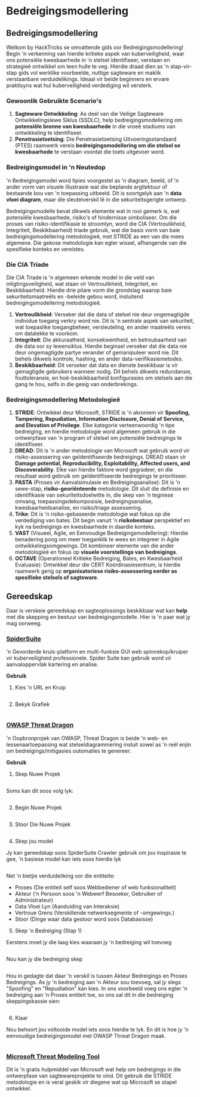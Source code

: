 # Bedreigingsmodellering

## Bedreigingsmodellering

Welkom by HackTricks se omvattende gids oor Bedreigingsmodellering! Begin 'n verkenning van hierdie kritieke aspek van kuberveiligheid, waar ons potensiële kwesbaarhede in 'n stelsel identifiseer, verstaan en strategieë ontwikkel om teen hulle te veg. Hierdie draad dien as 'n stap-vir-stap gids vol werklike voorbeelde, nuttige sagteware en maklik verstaanbare verduidelikings. Ideaal vir beide beginners en ervare praktisyns wat hul kuberveiligheid verdediging wil versterk.

### Gewoonlik Gebruikte Scenario's

1. **Sagteware Ontwikkeling**: As deel van die Veilige Sagteware Ontwikkelingslewe Siklus (SSDLC), help bedreigingsmodellering om **potensiële bronne van kwesbaarhede** in die vroeë stadiums van ontwikkeling te identifiseer.
2. **Penetrasietoetsing**: Die Penetrasietoetsing Uitvoeringsstandaard (PTES) raamwerk vereis **bedreigingsmodellering om die stelsel se kwesbaarhede** te verstaan voordat die toets uitgevoer word.

### Bedreigingsmodel in 'n Neutedop

'n Bedreigingsmodel word tipies voorgestel as 'n diagram, beeld, of 'n ander vorm van visuele illustrasie wat die beplande argitektuur of bestaande bou van 'n toepassing uitbeeld. Dit is soortgelyk aan 'n **data vloei diagram**, maar die sleutelverskil lê in die sekuriteitsgerigte ontwerp.

Bedreigingsmodelle bevat dikwels elemente wat in rooi gemerk is, wat potensiële kwesbaarhede, risiko's of hindernisse simboliseer. Om die proses van risiko-identifikasie te stroomlyn, word die CIA (Vertroulikheid, Integriteit, Beskikbaarheid) triade gebruik, wat die basis vorm van baie bedreigingsmodellering metodologieë, met STRIDE as een van die mees algemene. Die gekose metodologie kan egter wissel, afhangende van die spesifieke konteks en vereistes.

### Die CIA Triade

Die CIA Triade is 'n algemeen erkende model in die veld van inligtingsveiligheid, wat staan vir Vertroulikheid, Integriteit, en Beskikbaarheid. Hierdie drie pilare vorm die grondslag waarop baie sekuriteitsmaatreëls en -beleide gebou word, insluitend bedreigingsmodellering metodologieë.

1. **Vertroulikheid**: Verseker dat die data of stelsel nie deur ongemagtigde individue toegang verkry word nie. Dit is 'n sentrale aspek van sekuriteit, wat toepaslike toegangbeheer, versleuteling, en ander maatreëls vereis om datalekke te voorkom.
2. **Integriteit**: Die akkuraatheid, konsekwentheid, en betroubaarheid van die data oor sy lewensiklus. Hierdie beginsel verseker dat die data nie deur ongemagtigde partye verander of gemanipuleer word nie. Dit behels dikwels kontrole, hashing, en ander data-verifikasiemetodes.
3. **Beskikbaarheid**: Dit verseker dat data en dienste beskikbaar is vir gemagtigde gebruikers wanneer nodig. Dit behels dikwels redundansie, fouttoleransie, en hoë-beskikbaarheid konfigurasies om stelsels aan die gang te hou, selfs in die gesig van onderbrekings.

### Bedreigingsmodellering Metodologieë

1. **STRIDE**: Ontwikkel deur Microsoft, STRIDE is 'n akroniem vir **Spoofing, Tampering, Repudiation, Information Disclosure, Denial of Service, and Elevation of Privilege**. Elke kategorie verteenwoordig 'n tipe bedreiging, en hierdie metodologie word algemeen gebruik in die ontwerpfase van 'n program of stelsel om potensiële bedreigings te identifiseer.
2. **DREAD**: Dit is 'n ander metodologie van Microsoft wat gebruik word vir risiko-assessering van geïdentifiseerde bedreigings. DREAD staan vir **Damage potential, Reproducibility, Exploitability, Affected users, and Discoverability**. Elke van hierdie faktore word gegradeer, en die resultaat word gebruik om geïdentifiseerde bedreigings te prioritiseer.
3. **PASTA** (Proses vir Aanvalsimulasie en Bedreigingsanalise): Dit is 'n sewe-stap, **risiko-georiënteerde** metodologie. Dit sluit die definisie en identifikasie van sekuriteitsdoelwitte in, die skep van 'n tegniese omvang, toepassingsdekomposisie, bedreigingsanalise, kwesbaarheidsanalise, en risiko/triage assessering.
4. **Trike**: Dit is 'n risiko-gebaseerde metodologie wat fokus op die verdediging van bates. Dit begin vanuit 'n **risikobestuur** perspektief en kyk na bedreigings en kwesbaarhede in daardie konteks.
5. **VAST** (Visueel, Agile, en Eenvoudige Bedreigingsmodellering): Hierdie benadering poog om meer toeganklik te wees en integreer in Agile ontwikkelingsomgewings. Dit kombineer elemente van die ander metodologieë en fokus op **visuele voorstellings van bedreigings**.
6. **OCTAVE** (Operationeel Kritieke Bedreiging, Bates, en Kwesbaarheid Evaluasie): Ontwikkel deur die CERT Koördinasiesentrum, is hierdie raamwerk gerig op **organisatoriese risiko-assessering eerder as spesifieke stelsels of sagteware**.

## Gereedskap

Daar is verskeie gereedskap en sagteoplossings beskikbaar wat kan **help** met die skepping en bestuur van bedreigingsmodelle. Hier is 'n paar wat jy mag oorweeg.

### [SpiderSuite](https://github.com/3nock/SpiderSuite)

'n Gevorderde kruis-platform en multi-funksie GUI web spinnekop/kruiper vir kuberveiligheid professionele. Spider Suite kan gebruik word vir aanvaloppervlak kartering en analise.

**Gebruik**

1. Kies 'n URL en Kruip

<figure><img src="../.gitbook/assets/threatmodel_spidersuite_1.png" alt=""><figcaption></figcaption></figure>

2. Bekyk Grafiek

<figure><img src="../.gitbook/assets/threatmodel_spidersuite_2.png" alt=""><figcaption></figcaption></figure>

### [OWASP Threat Dragon](https://github.com/OWASP/threat-dragon/releases)

'n Oopbronprojek van OWASP, Threat Dragon is beide 'n web- en lessenaartoepassing wat stelseldiagrammering insluit sowel as 'n reël enjin om bedreigings/mitigasies outomaties te genereer.

**Gebruik**

1. Skep Nuwe Projek

<figure><img src="../.gitbook/assets/create_new_project_1.jpg" alt=""><figcaption></figcaption></figure>

Soms kan dit soos volg lyk:

<figure><img src="../.gitbook/assets/1_threatmodel_create_project.jpg" alt=""><figcaption></figcaption></figure>

2. Begin Nuwe Projek

<figure><img src="../.gitbook/assets/launch_new_project_2.jpg" alt=""><figcaption></figcaption></figure>

3. Stoor Die Nuwe Projek

<figure><img src="../.gitbook/assets/save_new_project.jpg" alt=""><figcaption></figcaption></figure>

4. Skep jou model

Jy kan gereedskap soos SpiderSuite Crawler gebruik om jou inspirasie te gee, 'n basiese model kan iets soos hierdie lyk

<figure><img src="../.gitbook/assets/0_basic_threat_model.jpg" alt=""><figcaption></figcaption></figure>

Net 'n bietjie verduideliking oor die entiteite:

* Proses (Die entiteit self soos Webbediener of web funksionaliteit)
* Akteur (‘n Persoon soos 'n Webwerf Besoeker, Gebruiker of Administrateur)
* Data Vloei Lyn (Aanduiding van Interaksie)
* Vertroue Grens (Verskillende netwerksegmente of -omgewings.)
* Stoor (Dinge waar data gestoor word soos Databasisse)

5. Skep 'n Bedreiging (Stap 1)

Eerstens moet jy die laag kies waaraan jy 'n bedreiging wil toevoeg

<figure><img src="../.gitbook/assets/3_threatmodel_chose-threat-layer.jpg" alt=""><figcaption></figcaption></figure>

Nou kan jy die bedreiging skep

<figure><img src="../.gitbook/assets/4_threatmodel_create-threat.jpg" alt=""><figcaption></figcaption></figure>

Hou in gedagte dat daar 'n verskil is tussen Akteur Bedreigings en Proses Bedreigings. As jy 'n bedreiging aan 'n Akteur sou toevoeg, sal jy slegs "Spoofing" en "Repudiation" kan kies. In ons voorbeeld voeg ons egter 'n bedreiging aan 'n Proses entiteit toe, so ons sal dit in die bedreiging skeppingskassie sien:

<figure><img src="../.gitbook/assets/2_threatmodel_type-option.jpg" alt=""><figcaption></figcaption></figure>

6. Klaar

Nou behoort jou voltooide model iets soos hierdie te lyk. En dit is hoe jy 'n eenvoudige bedreigingsmodel met OWASP Threat Dragon maak.

<figure><img src="../.gitbook/assets/threat_model_finished.jpg" alt=""><figcaption></figcaption></figure>

### [Microsoft Threat Modeling Tool](https://aka.ms/threatmodelingtool)

Dit is 'n gratis hulpmiddel van Microsoft wat help om bedreigings in die ontwerpfase van sagtewareprojekte te vind. Dit gebruik die STRIDE metodologie en is veral geskik vir diegene wat op Microsoft se stapel ontwikkel.
